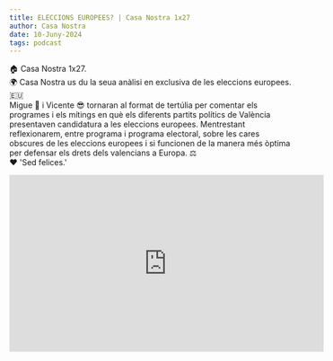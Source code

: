 ```yaml
---
title: ELECCIONS EUROPEES? | Casa Nostra 1x27
author: Casa Nostra
date: 10-Juny-2024
tags: podcast
---
```


<p>🏠 Casa Nostra 1x27.
<br>🌍 Casa Nostra us du la seua anàlisi en exclusiva de les eleccions europees. 🇪🇺
<br>Migue 🥸 i Vicente 😎 tornaran al format de tertúlia per comentar els programes i els mítings en què els diferents partits polítics de València presentaven candidatura a les eleccions europees. Mentrestant reflexionarem, entre programa i programa electoral, sobre les cares obscures de les eleccions europees i si funcionen de la manera més òptima per defensar els drets dels valencians a Europa. ⚖️<br>
❤️ &#39;Sed felices.&#39;</p>

<iframe width="560" height="315" src="https://www.youtube.com/embed/fgLLISzpgKU?si=3Lc4BZSBx1O04rdT" title="YouTube video player" frameborder="0" allow="accelerometer; autoplay; clipboard-write; encrypted-media; gyroscope; picture-in-picture; web-share" referrerpolicy="strict-origin-when-cross-origin" allowfullscreen></iframe>
